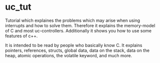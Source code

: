 # uc_tut

Tutorial which explaines the problems which may arise when using interrupts and how to solve them. Therefore it explains the memory-model of C and most uc-controllers. Additionally it shows you how to use some features of c++.

It is intended to be read by people who basically know C. It explains pointers, references, structs, global data, data on the stack, data on the heap, atomic operations, the volatile keyword, and much more.
